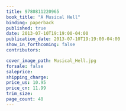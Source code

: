 ```yaml
---
title: 9780811220965
book_title: "A Musical Hell"
binding: paperback
published: true
date: 2013-07-10T19:19:00-04:00
publication_date: 2013-07-10T19:19:00-04:00
show_in_forthcoming: false
contributors:

cover_image_path: Musical_Hell.jpg
forsale: false
saleprice:
shipping_charge:
price_us: 10.95
price_cn: 11.99
trim_size:
page_count: 48
---
```


